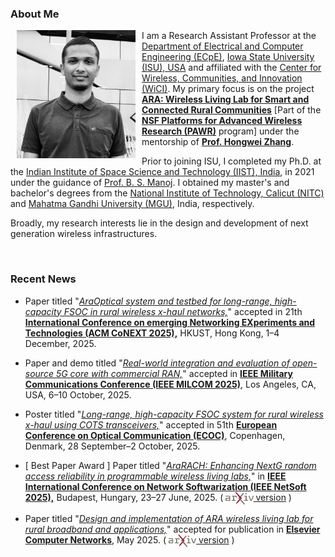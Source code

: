 ### About Me


<img class="shaded-image" src="images/sarath.jpeg" width="190" hspace="10pt" style="float:left">

I am a Research Assistant Professor at the [Department of Electrical
and Computer Engineering (ECpE)](https://www.ece.iastate.edu/), [Iowa
State University (ISU), USA](https://www.iastate.edu/) and affiliated
with the [Center for Wireless, Communities, and Innovation
(WiCI)](https://wici.iastate.edu). My primary focus is on the project
[**<u>ARA: Wireless Living Lab for Smart and Connected Rural
Communities</u>**](https://arawireless.org/) [Part of the [**NSF
Platforms for Advanced Wireless Research
(PAWR)**](https://advancedwireless.org/) program] under the mentorship
of
[**Prof.&nbsp;Hongwei&nbsp;Zhang**](https://www.ece.iastate.edu/~hongwei/). 

Prior to joining ISU, I completed my Ph.D. at the [Indian Institute of
Space Science and Technology (IIST), India](https://www.iist.ac.in/),
in 2021 under the guidance of
[Prof.&nbsp;B.&nbsp;S.&nbsp;Manoj](https://www.iist.ac.in/people-faculty-profile/b-s-manoj). I
obtained my master's and bachelor's degrees from the [National
Institute of Technology, Calicut (NITC)](http://nitc.ac.in/) and
[Mahatma Gandhi University (MGU)](http://www.mguniversity.edu/),
India, respectively.

Broadly, my research interests lie in the design and development of
next generation wireless infrastructures.

<br>

### Recent News

* Paper titled "[*AraOptical system and testbed for long-range,
  high-capacity FSOC in rural wireless x-haul networks,*]()" accepted
  in 21th [**International Conference on emerging Networking
  EXperiments and Technologies (ACM CoNEXT
  2025),**](https://conferences.sigcomm.org/co-next/2025/#!/home)
  HKUST, Hong Kong, 1–4 December, 2025.

* Paper and demo titled "[*Real-world integration and evaluation of
  open-source 5G core with commercial RAN,*]()" accepted in [**IEEE
  Military Communications Conference (IEEE MILCOM
  2025)**](https://milcom2025.ieee-milcom.org/), Los Angeles, CA, USA,
  6–10 October, 2025.

* Poster titled "[*Long-range, high-capacity FSOC system for rural
  wireless x-haul using COTS transceivers,*]()" accepted in 51th
  [**European Conference on Optical Communication
  (ECOC)**](https://ecoc2025.org/), Copenhagen, Denmark, 28
  September–2 October, 2025.

* [ <span class="award">Best Paper Award</span> ] Paper titled
  "[*AraRACH: Enhancing NextG random access reliability in
  programmable wireless living
  labs,*](https://doi.org/10.1109/NetSoft64993.2025.11080601)" in
  [**IEEE International Conference on Network Softwarization (IEEE
  NetSoft 2025),**](https://netsoft2025.ieee-netsoft.org/) Budapest,
  Hungary, 23–27 June, 2025. ( [<img src="images/arxiv.png"
  style="vertical-align: middle" height="20"></img>
  version](https://arxiv.org/pdf/2503.18218) )

* Paper titled "[*Design and implementation of ARA wireless living lab
  for rural broadband and
  applications,*](https://doi.org/10.1016/j.comnet.2025.111188)"
  accepted for publication in [**Elsevier Computer
  Networks**](https://doi.org/10.1016/j.comnet.2025.111188),
  May 2025. ( [<img src="images/arxiv.png" style="vertical-align:
  middle" height="20"></img>
  version](https://arxiv.org/pdf/2408.00913) )

